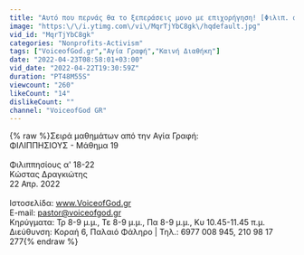 ```yaml
---
title: "Αυτό που περνάς θα το ξεπεράσεις μονο με επιχορήγηση! [Φιλιπ. α' 18-22, Μαθ. 19]"
image: "https:\/\/i.ytimg.com\/vi\/MqrTjYbC8gk\/hqdefault.jpg"
vid_id: "MqrTjYbC8gk"
categories: "Nonprofits-Activism"
tags: ["VoiceofGod.gr","Αγία Γραφή","Καινή Διαθήκη"]
date: "2022-04-23T08:58:01+03:00"
vid_date: "2022-04-22T19:30:59Z"
duration: "PT48M55S"
viewcount: "260"
likeCount: "14"
dislikeCount: ""
channel: "VoiceofGod GR"
---
```

{% raw %}Σειρά μαθημάτων από την Αγία Γραφή:<br />ΦΙΛΙΠΠΗΣΙΟΥΣ - Μάθημα 19<br /><br />Φιλιππησίους α' 18-22<br />Κώστας Δραγκιώτης<br />22 Απρ. 2022<br /><br />Ιστοσελίδα: www.VoiceofGod.gr<br />E-mail: pastor@voiceofgod.gr<br />Κηρύγματα: Τρ 8-9 μ.μ., Τε 8-9 μ.μ., Πα 8-9 μ.μ., Κυ 10.45-11.45 π.μ.<br />Διεύθυνση: Κοραή 6, Παλαιό Φάληρο  |  Τηλ.: 6977 008 945, 210 98 17 277{% endraw %}
